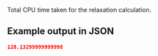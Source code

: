 Total CPU time taken for the relaxation calculation.

## Example output in JSON

```json
128.13299999999998
```